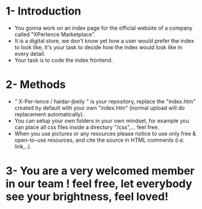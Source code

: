 # 1- Introduction
* You gonna work on an index page for the official website of a company called "XPerIence Marketplace".
* It is a digital store, we don't know yet how a user would prefer the index to look like, it's your task to decide how the index would look like in every detail.
* Your task is to code the index frontend.

# 2- Methods
* " X-Per-Ience / haidar-jbeily " is your repository, replace the "index.htm" created by default with your own "index.htm" (normal upload will do replacement automatically).
* You can setup your own folders in your own mindset, for example you can place all css files inside a directory "/css",... feel free.
* When you use pictures or any resources please notice to use only free & open-to-use resources, and cite the source in HTML comments (i.e. link,..).

# 3- You are a very welcomed member in our team ! feel free, let everybody see your brightness, feel loved!
